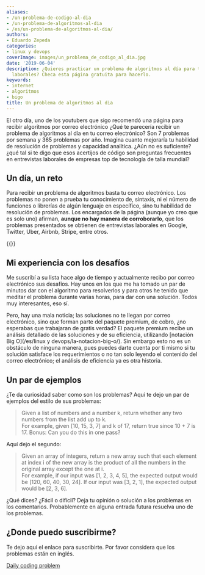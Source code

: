 ```yaml
---
aliases:
- /un-problema-de-codigo-al-dia
- /un-problema-de-algoritmos-al-dia
- /es/un-problema-de-algoritmos-al-dia/
authors:
- Eduardo Zepeda
categories:
- linux y devops
coverImage: images/un_problema_de_codigo_al_dia.jpg
date: '2019-06-04'
description: ¿Quieres practicar un problema de algoritmos al día para tus entrevistas
  laborales? Checa esta página gratuita para hacerlo.
keywords:
- internet
- algoritmos
- bigo
title: Un problema de algoritmos al dia
---
```


El otro día, uno de los youtubers que sigo recomendó una página para recibir algoritmos por correo electrónico ¿Qué te parecería recibir un problema de algoritmos al día en tu correo electrónico? Son 7 problemas por semana y 365 problemas por año. Imagina cuanto mejoraría tu habilidad de resolución de problemas y capacidad analítica. ¿Aún no es suficiente? ¿qué tal si te digo que esos acertijos de código son preguntas frecuentes en entrevistas laborales de empresas top de tecnología de talla mundial?

## Un día, un reto

Para recibir un problema de algoritmos basta tu correo electrónico. Los problemas no ponen a prueba tu conocimiento de, sintaxis, ni el número de funciones o librerías de algún lenguaje en específico, sino tu habilidad de resolución de problemas. Los encargados de la página (aunque yo creo que es solo uno) afirman, **aunque no hay manera de corroborarlo**, que los problemas presentados se obtienen de entrevistas laborales en Google, Twitter, Uber, Airbnb, Stripe, entre otros.

{{<ad>}}

## Mi experiencia con los desafíos

Me suscribí a su lista hace algo de tiempo y actualmente recibo por correo electrónico sus desafíos. Hay unos en los que me ha tomado un par de minutos dar con el algoritmo para resolverlos y para otros he tenido que meditar el problema durante varias horas, para dar con una solución. Todos muy interesantes, eso sí.

Pero, hay una mala noticia; las soluciones no te llegan por correo electrónico, sino que forman parte del paquete premium, de cobro, ¿no esperabas que trabajaran de gratis verdad? El paquete premium recibe un análisis detallado de las soluciones y de su eficiencia, utilizando [notación Big O](/es/linux y devops/la-notacion-big-o/). Sin embargo esto no es un obstáculo de ninguna manera, pues puedes darte cuenta por ti mismo si tu solución satisface los requerimientos o no tan solo leyendo el contenido del correo electrónico; el análisis de eficiencia ya es otra historia.

## Un par de ejemplos

¿Te da curiosidad saber como son los problemas? Aquí te dejo un par de ejemplos del estilo de sus problemas:

> Given a list of numbers and a number k, return whether any two numbers from the list add up to k.  
> For example, given \[10, 15, 3, 7\] and k of 17, return true since 10 + 7 is 17. 
> Bonus: Can you do this in one pass?

Aquí dejo el segundo:

> Given an array of integers, return a new array such that each element at index i of the new array is the product of all the numbers in the original array except the one at ﻿i.  
> For example, if our input was \[1, 2, 3, 4, 5\], the expected output would be \[120, 60, 40, 30, 24\]. If our input was \[3, 2, 1\], the expected output would be \[2, 3, 6\].

¿Qué dices? ¿Fácil o difícil? Deja tu opinión o solución a los problemas en los comentarios. Probablemente en alguna entrada futura resuelva uno de los problemas.

## ¿Donde puedo suscribirme?

Te dejo aquí el enlace para suscribirte. Por favor considera que los problemas están en inglés.

[Daily coding problem](https://www.dailycodingproblem.com/#?)